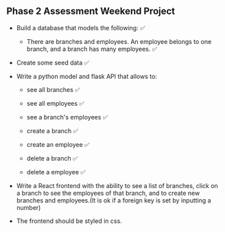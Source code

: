 ## Phase 2 Assessment Weekend Project

* Build a database that models the following: ✅

    * There are branches and employees. An employee belongs to one branch, and a branch has many employees. ✅

* Create some seed data ✅

* Write a python model and flask API that allows to:

    * see all branches ✅

    * see all employees ✅

    * see a branch's employees ✅

    * create a branch ✅

    * create an employee ✅

    * delete a branch ✅

    * delete a employee ✅

* Write a React frontend with the ability to see a list of branches, click on a branch to see the employees of that branch, and to create new branches and employees.(It is ok if a foreign key is set by inputting a number)

* The frontend should be styled in css.

